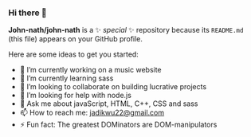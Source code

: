 ### Hi there 👋


**John-nath/john-nath** is a ✨ _special_ ✨ repository because its `README.md` (this file) appears on your GitHub profile.

Here are some ideas to get you started:

- 🔭 I’m currently working on a music website
- 🌱 I’m currently learning sass
- 👯 I’m looking to collaborate on building lucrative projects
- 🤔 I’m looking for help with node.js
- 💬 Ask me about javaScript, HTML, C++, CSS and sass
- 📫 How to reach me: jadikwu22@gmail.com
- ⚡ Fun fact: The greatest DOMinators are DOM-manipulators

